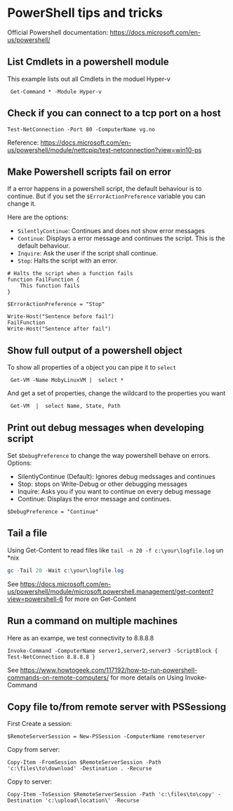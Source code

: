 # PowerShell tips and tricks
Official Powershell documentation: https://docs.microsoft.com/en-us/powershell/

## List Cmdlets in a powershell module
This example lists out all Cmdlets in the moduel Hyper-v
```
 Get-Command * -Module Hyper-v
```

## Check if you can connect to a tcp port on a host
```
Test-NetConnection -Port 80 -ComputerName vg.no
```
Reference: https://docs.microsoft.com/en-us/powershell/module/nettcpip/test-netconnection?view=win10-ps


## Make Powershell scripts fail on error
If a error happens in a powershell script, the default behaviour is to continue. But if you set the `$ErrorActionPreference` variable you can change it.

Here are the options:
- `SilentlyContinue`: Continues and does not show error messages
- `Continue`: Displays a error message and continues the script. This is the default behaviour.
- `Inquire`: Ask the user if the script shall continue.
- `Stop`: Halts the script with an error.

```
# Halts the script when a function fails
function FailFunction {
    This function fails
}

$ErrorActionPreference = "Stop"

Write-Host("Sentence before fail")
FailFunction
Write-Host("Sentence after fail")

```

## Show full output of a powershell object

To show all properties of a object you can pipe it to `select`
```
 Get-VM -Name MobyLinuxVM |  select *
```
And get a set of properties, change the wildcard to the properties you want
```
 Get-VM  |  select Name, State, Path
 ````
 
 ## Print out debug messages when developing script
 Set `$DebugPreference` to change the way powershell behave on errors.
 Options:
 - SilentlyContinue (Default): Ignores debug medssages and continues
 - Stop: stops on Write-Debug or other debugging messages
 - Inquire: Asks you if you want to continue on every debug message
 - Continue: Displays the error message and continues.
 
 
 ```
 $DebugPreference = "Continue"
 ```
 
 ## Tail a file
 
 Using Get-Content to read files like `tail -n 20 -f c:\your\logfile.log` un *nix

 
 ```powershell
 gc -Tail 20 -Wait c:\your\logfile.log
 ```

See https://docs.microsoft.com/en-us/powershell/module/microsoft.powershell.management/get-content?view=powershell-6 for more on Get-Content


## Run a command on multiple machines
Here as an exampe, we test connectivity to 8.8.8.8
```
Invoke-Command -ComputerName server1,server2,server3 -ScriptBlock { Test-NetConnection 8.8.8.8 }
```
See https://www.howtogeek.com/117192/how-to-run-powershell-commands-on-remote-computers/ for more details on Using Invoke-Command

## Copy file to/from remote server with PSSessiong

First Create a session:
```
$RemoteServerSession = New-PSSession -ComputerName remoteserver
```

Copy from server:
```
Copy-Item -FromSession $RemoteServerSession -Path 'c:\files\to\download' -Destination . -Recurse
```

Copy to server:
```
Copy-Item -ToSession $RemoteServerSession -Path 'c:\files\to\copy' -Destination 'c:\upload\location\' -Recurse
```


